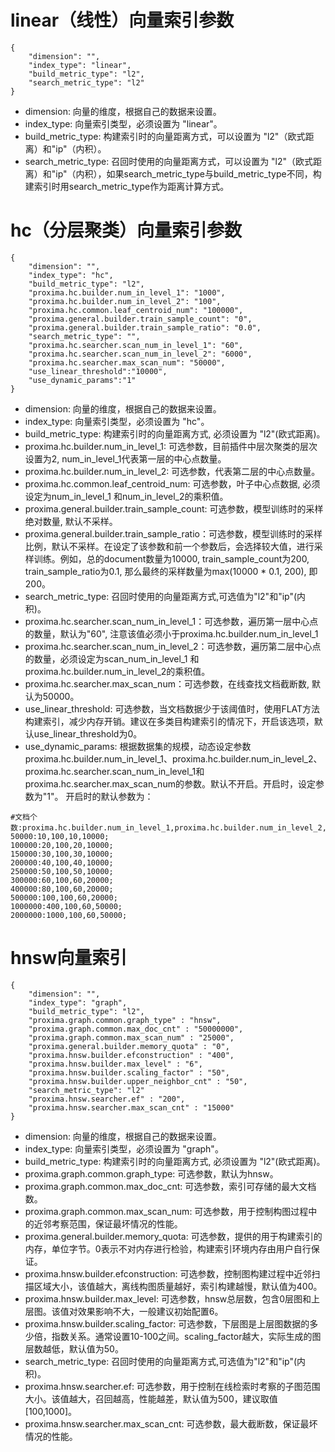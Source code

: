 # linear（线性）向量索引参数
```
{
    "dimension": "",
    "index_type": "linear",
    "build_metric_type": "l2",
    "search_metric_type": "l2"
}
```
* dimension: 向量的维度，根据自己的数据来设置。 
* index_type: 向量索引类型，必须设置为 "linear"。 
* build_metric_type: 构建索引时的向量距离方式，可以设置为 "l2"（欧式距离）和"ip"（内积）。  
* search_metric_type: 召回时使用的向量距离方式，可以设置为 "l2"（欧式距离）和"ip"（内积），如果search_metric_type与build_metric_type不同，构建索引时用search_metric_type作为距离计算方式。  

# hc（分层聚类）向量索引参数
```
{
    "dimension": "",
    "index_type": "hc",
    "build_metric_type": "l2",
    "proxima.hc.builder.num_in_level_1": "1000",
    "proxima.hc.builder.num_in_level_2": "100",
    "proxima.hc.common.leaf_centroid_num": "100000",
    "proxima.general.builder.train_sample_count": "0",
    "proxima.general.builder.train_sample_ratio": "0.0",
    "search_metric_type": "",
    "proxima.hc.searcher.scan_num_in_level_1": "60",
    "proxima.hc.searcher.scan_num_in_level_2": "6000",
    "proxima.hc.searcher.max_scan_num": "50000",
    "use_linear_threshold":"10000",
    "use_dynamic_params":"1"
}
```
* dimension: 向量的维度，根据自己的数据来设置。 
* index_type: 向量索引类型，必须设置为 "hc"。 
* build_metric_type: 构建索引时的向量距离方式, 必须设置为 "l2"(欧式距离)。
* proxima.hc.builder.num_in_level_1: 可选参数，目前插件中层次聚类的层次设置为2, num_in_level_1代表第一层的中心点数量。
* proxima.hc.builder.num_in_level_2: 可选参数，代表第二层的中心点数量。
* proxima.hc.common.leaf_centroid_num: 可选参数，叶子中心点数据, 必须设定为num_in_level_1 和num_in_level_2的乘积值。
* proxima.general.builder.train_sample_count: 可选参数，模型训练时的采样绝对数量, 默认不采样。
* proxima.general.builder.train_sample_ratio：可选参数，模型训练时的采样比例，默认不采样。在设定了该参数和前一个参数后，会选择较大值，进行采样训练。例如，总的document数量为10000, train_sample_count为200, train_sample_ratio为0.1, 那么最终的采样数量为max(10000 * 0.1, 200), 即200。
* search_metric_type: 召回时使用的向量距离方式,可选值为"l2"和"ip"(内积)。
* proxima.hc.searcher.scan_num_in_level_1：可选参数，遍历第一层中心点的数量，默认为"60", 注意该值必须小于proxima.hc.builder.num_in_level_1
* proxima.hc.searcher.scan_num_in_level_2：可选参数，遍历第二层中心点的数量，必须设定为scan_num_in_level_1 和 proxima.hc.builder.num_in_level_2的乘积值。
* proxima.hc.searcher.max_scan_num：可选参数，在线查找文档截断数, 默认为50000。
* use_linear_threshold: 可选参数，当文档数据少于该阈值时，使用FLAT方法构建索引，减少内存开销。建议在多类目构建索引的情况下，开启该选项，默认use_linear_threshold为0。
* use_dynamic_params: 根据数据集的规模，动态设定参数proxima.hc.builder.num_in_level_1、proxima.hc.builder.num_in_level_2、proxima.hc.searcher.scan_num_in_level_1和proxima.hc.searcher.max_scan_num的参数。默认不开启。开启时，设定参数为"1"。 开启时的默认参数为：
```
#文档个数:proxima.hc.builder.num_in_level_1,proxima.hc.builder.num_in_level_2,proxima.hc.searcher.scan_num_in_level_1,proxima.hc.searcher.scan_num_in_level_2
50000:10,100,10,10000;
100000:20,100,20,10000;
150000:30,100,30,10000;
200000:40,100,40,10000;
250000:50,100,50,10000;
300000:60,100,60,20000;
400000:80,100,60,20000;
500000:100,100,60,20000;
1000000:400,100,60,50000;
2000000:1000,100,60,50000;
```

# hnsw向量索引
```
{
    "dimension": "",
    "index_type": "graph",
    "build_metric_type": "l2",
    "proxima.graph.common.graph_type" : "hnsw",
    "proxima.graph.common.max_doc_cnt" : "50000000",
    "proxima.graph.common.max_scan_num" : "25000",
    "proxima.general.builder.memory_quota" : "0",
    "proxima.hnsw.builder.efconstruction" : "400",
    "proxima.hnsw.builder.max_level" : "6",
    "proxima.hnsw.builder.scaling_factor" : "50",
    "proxima.hnsw.builder.upper_neighbor_cnt" : "50",
    "search_metric_type": "l2"
    "proxima.hnsw.searcher.ef" : "200",
    "proxima.hnsw.searcher.max_scan_cnt" : "15000"
}
```
* dimension: 向量的维度，根据自己的数据来设置。 
* index_type: 向量索引类型，必须设置为 "graph"。 
* build_metric_type: 构建索引时的向量距离方式, 必须设置为 "l2"(欧式距离)。
* proxima.graph.common.graph_type: 可选参数，默认为hnsw。
* proxima.graph.common.max_doc_cnt: 可选参数，索引可存储的最大文档数。
* proxima.graph.common.max_scan_num: 可选参数，用于控制构图过程中的近邻考察范围，保证最坏情况的性能。
* proxima.general.builder.memory_quota: 可选参数，提供的用于构建索引的内存，单位字节。0表示不对内存进行检验，构建索引环境内存由用户自行保证。
* proxima.hnsw.builder.efconstruction: 可选参数，控制图构建过程中近邻扫描区域大小，该值越大，离线构图质量越好，索引构建越慢，默认值为400。
* proxima.hnsw.builder.max_level: 可选参数，hnsw总层数，包含0层图和上层图。该值对效果影响不大，一般建议初始配置6。
* proxima.hnsw.builder.scaling_factor: 可选参数，下层图是上层图数据的多少倍，指数关系。通常设置10-100之间。scaling_factor越大，实际生成的图层数越低，默认值为50。
* search_metric_type: 召回时使用的向量距离方式,可选值为"l2"和"ip"(内积)。
* proxima.hnsw.searcher.ef: 可选参数，用于控制在线检索时考察的子图范围大小。该值越大，召回越高，性能越差，默认值为500，建议取值[100,1000]。
* proxima.hnsw.searcher.max_scan_cnt: 可选参数，最大截断数，保证最坏情况的性能。
